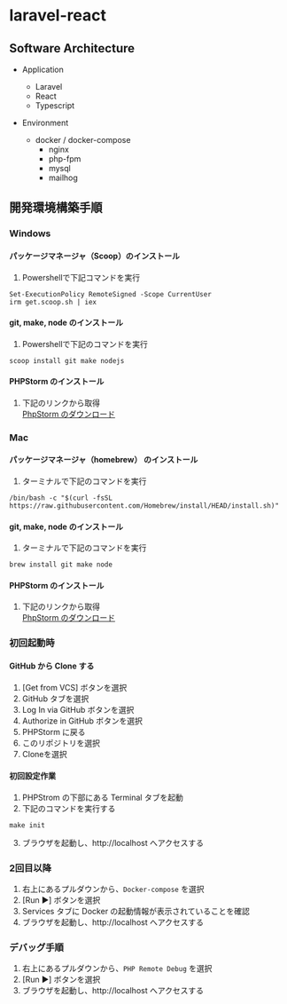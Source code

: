 # laravel-react

## Software Architecture
- Application
    - Laravel
    - React
    - Typescript


- Environment
  - docker / docker-compose
    - nginx
    - php-fpm
    - mysql
    - mailhog

  
## 開発環境構築手順

### Windows
#### パッケージマネージャ（Scoop）のインストール
1. Powershellで下記コマンドを実行
```shell
Set-ExecutionPolicy RemoteSigned -Scope CurrentUser
irm get.scoop.sh | iex
```

#### git, make, node のインストール
1. Powershellで下記のコマンドを実行
```shell
scoop install git make nodejs
```
#### PHPStorm のインストール
1. 下記のリンクから取得  
   [PhpStorm のダウンロード](https://www.jetbrains.com/ja-jp/phpstorm/download/#section=windows)

### Mac
#### パッケージマネージャ（homebrew） のインストール
1. ターミナルで下記のコマンドを実行
```shell
/bin/bash -c "$(curl -fsSL https://raw.githubusercontent.com/Homebrew/install/HEAD/install.sh)"
```
#### git, make, node のインストール
1. ターミナルで下記のコマンドを実行
```shell
brew install git make node
```

#### PHPStorm のインストール
1. 下記のリンクから取得  
   [PhpStorm のダウンロード](https://www.jetbrains.com/ja-jp/phpstorm/download/#section=mac)

### 初回起動時
#### GitHub から Clone する
1. [Get from VCS] ボタンを選択
2. GitHub タブを選択
3. Log In via GitHub ボタンを選択
4. Authorize in GitHub ボタンを選択
5. PHPStorm に戻る
6. このリポジトリを選択
7. Cloneを選択

#### 初回設定作業
1. PHPStrom の下部にある Terminal タブを起動
2. 下記のコマンドを実行する
```
make init
```

3. ブラウザを起動し、http://localhost へアクセスする

### 2回目以降
1. 右上にあるプルダウンから、`Docker-compose` を選択
2. [Run ▶︎] ボタンを選択
3. Services タブに Docker の起動情報が表示されていることを確認
4. ブラウザを起動し、http://localhost へアクセスする

### デバッグ手順
1. 右上にあるプルダウンから、`PHP Remote Debug` を選択
2. [Run ▶︎] ボタンを選択
3. ブラウザを起動し、http://localhost へアクセスする
